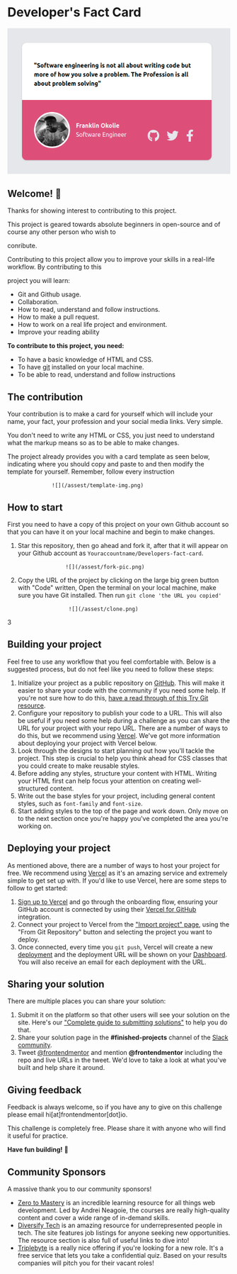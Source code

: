 # Developer's Fact Card

![](/assest/frank-card.png)

## Welcome! 👋

Thanks for showing interest to contributing to this project.

This project is geared towards absolute beginners in open-source and of course any other person who wish to 

conribute.

Contributing to this project  allow you to improve your skills in a real-life workflow. By contributing to this

project you will learn:

- Git and Github usage.
- Collaboration.
- How to read, understand and follow instructions.
- How to make a pull request.
- How to work on a real life project and environment.
- Improve your reading ability

**To contribute to this project, you need:**

- To have a basic knowledge of HTML and CSS.
- To have [git](https://git-scm.com/) installed on your local machine.
- To be able to read, understand and follow instructions

## The contribution

Your contribution is to make a card for yourself which will include your name, your fact, your profession and 
your social media links. Very simple.

You don't need to write any HTML or CSS, you just need to understand what the markup means so as to be able to make changes.

The project already provides you with a card template as seen below, indicating where you should copy and paste to and then modify the template for yourself. Remember, follow every instruction

                  ![](/assest/template-img.png)

## How to start

First you need to have a copy of this project on your own Github account so that you can have it on your local machine and begin to make changes.

1. Star this repository, then go ahead and fork it, after that it will appear on your Github account as `Youraccountname/Developers-fact-card`.

                      ![](/assest/fork-pic.png)

2. Copy the URL of the project by clicking on the large big green button with "Code" written, Open the terminal on your local machine, make sure you have Git installed. Then run `git clone 'the URL you copied'`

                       ![](/assest/clone.png)
3

## Building your project

Feel free to use any workflow that you feel comfortable with. Below is a suggested process, but do not feel like you need to follow these steps:

1. Initialize your project as a public repository on [GitHub](https://github.com/). This will make it easier to share your code with the community if you need some help. If you're not sure how to do this, [have a read through of this Try Git resource](https://try.github.io/).
2. Configure your repository to publish your code to a URL. This will also be useful if you need some help during a challenge as you can share the URL for your project with your repo URL. There are a number of ways to do this, but we recommend using [Vercel](https://bit.ly/fem-vercel). We've got more information about deploying your project with Vercel below.
3. Look through the designs to start planning out how you'll tackle the project. This step is crucial to help you think ahead for CSS classes that you could create to make reusable styles.
4. Before adding any styles, structure your content with HTML. Writing your HTML first can help focus your attention on creating well-structured content.
5. Write out the base styles for your project, including general content styles, such as `font-family` and `font-size`.
6. Start adding styles to the top of the page and work down. Only move on to the next section once you're happy you've completed the area you're working on.

## Deploying your project

As mentioned above, there are a number of ways to host your project for free. We recommend using [Vercel](https://bit.ly/fem-vercel) as it's an amazing service and extremely simple to get set up with. If you'd like to use Vercel, here are some steps to follow to get started:

1. [Sign up to Vercel](https://bit.ly/fem-vercel-signup) and go through the onboarding flow, ensuring your GitHub account is connected by using their [Vercel for GitHub](https://vercel.com/docs/v2/git-integrations/vercel-for-github) integration.
2. Connect your project to Vercel from the ["Import project" page](https://vercel.com/import), using the "From Git Repository" button and selecting the project you want to deploy.
3. Once connected, every time you `git push`, Vercel will create a new [deployment](https://vercel.com/docs/v2/platform/deployments) and the deployment URL will be shown on your [Dashboard](https://vercel.com/dashboard). You will also receive an email for each deployment with the URL.

## Sharing your solution

There are multiple places you can share your solution:

1. Submit it on the platform so that other users will see your solution on the site. Here's our ["Complete guide to submitting solutions"](https://medium.com/frontend-mentor/a-complete-guide-to-submitting-solutions-on-frontend-mentor-ac6384162248) to help you do that.
2. Share your solution page in the **#finished-projects** channel of the [Slack community](https://www.frontendmentor.io/slack).
3. Tweet [@frontendmentor](https://twitter.com/frontendmentor) and mention **@frontendmentor** including the repo and live URLs in the tweet. We'd love to take a look at what you've built and help share it around.

## Giving feedback

Feedback is always welcome, so if you have any to give on this challenge please email hi[at]frontendmentor[dot]io.

This challenge is completely free. Please share it with anyone who will find it useful for practice.

**Have fun building!** 🚀

## Community Sponsors

A massive thank you to our community sponsors!

- [Zero to Mastery](https://bit.ly/fem-ztm) is an incredible learning resource for all things web development. Led by Andrei Neagoie, the courses are really high-quality content and cover a wide range of in-demand skills.
- [Diversify Tech](https://bit.ly/fem-diversify-tech) is an amazing resource for underrepresented people in tech. The site features job listings for anyone seeking new opportunities. The resource section is also full of useful links to dive into!
- [Triplebyte](http://bit.ly/fem-triplebyte) is a really nice offering if you're looking for a new role. It's a free service that lets you take a confidential quiz. Based on your results companies will pitch you for their vacant roles!
